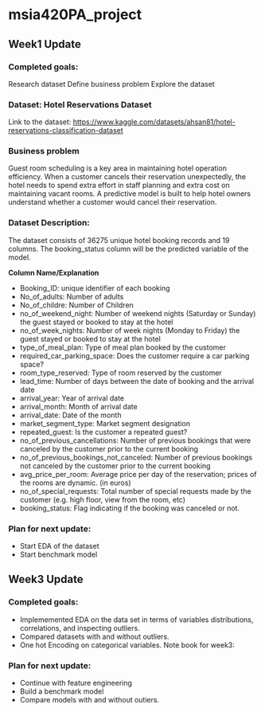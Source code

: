 # msia420PA_project

## Week1 Update

### Completed goals:
Research dataset
Define business problem
Explore the dataset

### Dataset: Hotel Reservations Dataset
Link to the dataset: https://www.kaggle.com/datasets/ahsan81/hotel-reservations-classification-dataset

### Business problem
Guest room scheduling is a key area in maintaining hotel operation efficiency. When a customer cancels their reservation unexpectedly, the hotel needs to spend extra effort in staff planning and extra cost on maintaining vacant rooms. A predictive model is built to help hotel owners understand whether a customer would cancel their reservation.

### Dataset Description:
The dataset consists of 36275 unique hotel booking records and 19 columns. The booking_status column will be the predicted variable of the model. 

**Column Name/Explanation**
- Booking_ID: unique identifier of each booking
- No_of_adults: Number of adults
- No_of_childre: Number of Children
- no_of_weekend_night: Number of weekend nights (Saturday or Sunday) the guest stayed or booked to stay at the hotel
- no_of_week_nights: Number of week nights (Monday to Friday) the guest stayed or booked to stay at the hotel
- type_of_meal_plan: Type of meal plan booked by the customer
- required_car_parking_space: Does the customer require a car parking space?
- room_type_reserved: Type of room reserved by the customer
- lead_time: Number of days between the date of booking and the arrival date
- arrival_year: Year of arrival date
- arrival_month: Month of arrival date
- arrival_date: Date of the month
- market_segment_type: Market segment designation
- repeated_guest: Is the customer a repeated guest?
- no_of_previous_cancellations: Number of previous bookings that were canceled by the customer prior to the current booking
- no_of_previous_bookings_not_canceled: Number of previous bookings not canceled by the customer prior to the current booking
- avg_price_per_room: Average price per day of the reservation; prices of the rooms are dynamic. (in euros)
- no_of_special_requests: Total number of special requests made by the customer (e.g. high floor, view from the room, etc)
- booking_status: Flag indicating if the booking was canceled or not.

### Plan for next update:
- Start EDA of the dataset
- Start benchmark model


## Week3 Update
### Completed goals:
- Implememented EDA on the data set in terms of variables distributions, correlations, and inspecting outliers. 
- Compared datasets with and without outliers.
- One hot Encoding on categorical variables. 
Note book for week3: 

### Plan for next update:
- Continue with feature engineering
- Build a benchmark model
- Compare models with and without outiers. 

